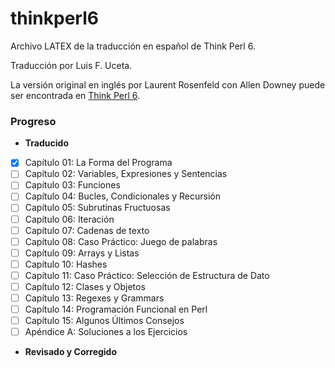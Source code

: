 # thinkperl6

Archivo LATEX de la traducción en español de Think Perl 6.

Traducción por Luis F. Uceta.

La versión original en inglés por Laurent Rosenfeld con Allen Downey puede
ser encontrada en [Think Perl 6](http://greenteapress.com/wp/think-perl-6/).


### Progreso

* **Traducido**
- [x] Capítulo 01: La Forma del Programa
- [ ] Capítulo 02: Variables, Expresiones y Sentencias
- [ ] Capítulo 03: Funciones
- [ ] Capítulo 04: Bucles, Condicionales y Recursión
- [ ] Capítulo 05: Subrutinas Fructuosas
- [ ] Capítulo 06: Iteración
- [ ] Capítulo 07: Cadenas de texto
- [ ] Capítulo 08: Caso Práctico: Juego de palabras
- [ ] Capítulo 09: Arrays y Listas
- [ ] Capítulo 10: Hashes
- [ ] Capítulo 11: Caso Práctico: Selección de Estructura de Dato
- [ ] Capítulo 12: Clases y Objetos
- [ ] Capítulo 13: Regexes y Grammars
- [ ] Capítulo 14: Programación Funcional en Perl
- [ ] Capítulo 15: Algunos Últimos Consejos
- [ ] Apéndice A:  Soluciones a los Ejercicios

* **Revisado y Corregido**
